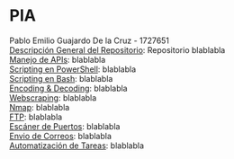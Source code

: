 # PIA
Pablo Emilio Guajardo De la Cruz - 1727651<br/>
[Descripción General del Repositorio](/Descripción%20General%20del%20Repositorio): Repositorio blablabla <br/>
[Manejo de APIs](/Manejo%20de%20APIs): blablabla <br/>
[Scripting en PowerShell](/Scripting%20en%20PowerShell): blablabla <br/>
[Scripting en Bash](/Scripting%20en%20Bash): blablabla <br/>
[Encoding & Decoding](/Encoding%20%26%20Decoding): blablabla <br/>
[Webscraping](/Webscraping): blablabla <br/>
[Nmap](/Nmap): blablabla <br/>
[FTP](/FTP): blablabla <br/>
[Escáner de Puertos](/Escáner%20de%20Puertos): blablabla <br/>
[Envio de Correos](/Envio%20de%20Correos): blablabla <br/>
[Automatización de Tareas](/Automatización%20de%20Tareas): blablabla <br/>
